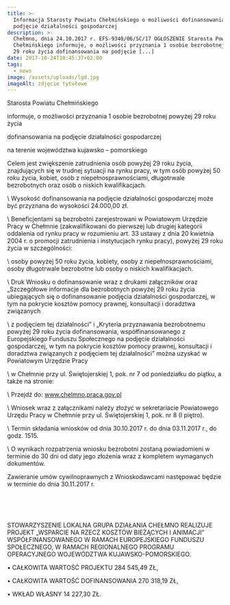 ```yaml
---
title: >-
  Informacja Starosty Powiatu Chełmińskiego o możliwości dofinansowania na
  podjęcie działalności gospodarczej
description: >-
  Chełmno, dnia 24.10.2017 r. EFS-9340/06/SC/17 OGŁOSZENIE Starosta Powiatu
  Chełmińskiego informuje, o możliwości przyznania 1 osobie bezrobotnej powyżej
  29 roku życia dofinansowania na podjęcie [...]
date: 2017-10-24T10:45:37+02:00
tags:
  - news
image: /assets/uploads/lgd.jpg
imageAlt: zdjęcie tytułowe
---
```

Starosta Powiatu Chełmińskiego



informuje, o możliwości przyznania 1 osobie bezrobotnej powyżej 29 roku życia



dofinansowania na podjęcie działalności gospodarczej

na terenie województwa kujawsko – pomorskiego



Celem jest zwiększenie zatrudnienia osób powyżej 29 roku życia, znajdujących się w trudnej sytuacji na rynku pracy, w tym osób powyżej 50 roku życia, kobiet, osób z niepełnosprawnościami, długotrwale bezrobotnych oraz osób o niskich kwalifikacjach.



\    Wysokość dofinansowania na podjęcie działalności gospodarczej może być przyznana do wysokości 24.000,00 zł.



\    Beneficjentami są bezrobotni zarejestrowani w Powiatowym Urzędzie Pracy w Chełmnie (zakwalifikowani do pierwszej lub drugiej kategorii oddalenia od rynku pracy w rozumieniu art. 33 ustawy z dnia 20 kwietnia 2004 r. o promocji zatrudnienia i instytucjach rynku pracy), powyżej 29 roku życia w szczególności:

\    osoby powyżej 50 roku życia, kobiety, osoby z niepełnosprawnościami, osoby długotrwale bezrobotne lub osoby o niskich kwalifikacjach.



\    Druk Wniosku o dofinansowanie wraz z drukami załączników oraz „Szczegółowe informacje dla bezrobotnych powyżej 29 roku życia ubiegających się o dofinansowanie podjęcia działalności gospodarczej, w tym na pokrycie kosztów pomocy prawnej, konsultacji i doradztwa związanych

\    z podjęciem tej działalności” i „Kryteria przyznawania bezrobotnemu powyżej 29 roku życia dofinansowania, współfinansowanego z Europejskiego Funduszu Społecznego na podjęcie działalności gospodarczej, w tym na pokrycie kosztów pomocy prawnej, konsultacji i doradztwa związanych z podjęciem tej działalności” można uzyskać w Powiatowym Urzędzie Pracy

\    w Chełmnie przy ul. Świętojerskiej 1, pok. nr 7 od poniedziałku do piątku, a także na stronie:

\    Przejdź do: www.chelmno.praca.gov.pl



\    Wniosek wraz z załącznikami należy złożyć w sekretariacie Powiatowego Urzędu Pracy w Chełmnie przy ul. Świętojerskiej 1, pok. nr 8 (I piętro).



\    Termin składania wniosków od dnia 30.10.2017 r. do dnia 03.11.2017 r., do godz. 1515.



\    O wynikach rozpatrzenia wniosku bezrobotni zostaną powiadomieni w terminie do 30 dni od daty jego złożenia wraz z kompletem wymaganych dokumentów.



Zawieranie umów cywilnoprawnych z Wnioskodawcami następować będzie w terminie do dnia 30.11.2017 r.

<br>

<br>

<br>

STOWARZYSZENIE LOKALNA GRUPA DZIAŁANIA CHEŁMNO REALIZUJE PROJEKT „WSPARCIE NA RZECZ KOSZTÓW BIEŻĄCYCH I ANIMACJI” WSPÓŁFINANSOWANEGO W RAMACH EUROPEJSKIEGO FUNDUSZU SPOŁECZNEGO, W RAMACH REGIONALNEGO PROGRAMU OPERACYJNEGO WOJEWÓDZTWA KUJAWSKO-POMORSKIEGO.



• CAŁKOWITA WARTOŚĆ PROJEKTU 284 545,49 ZŁ,



• CAŁKOWITA WARTOŚĆ DOFINANSOWANIA 270 318,19 ZŁ,



• WKŁAD WŁASNY 14 227,30 ZŁ.
